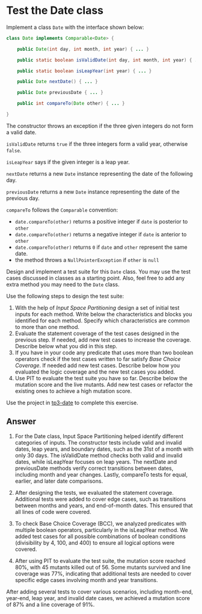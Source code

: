 # Test the Date class

Implement a class `Date` with the interface shown below:

```java
class Date implements Comparable<Date> {

    public Date(int day, int month, int year) { ... }

    public static boolean isValidDate(int day, int month, int year) { ... }

    public static boolean isLeapYear(int year) { ... }

    public Date nextDate() { ... }

    public Date previousDate { ... }

    public int compareTo(Date other) { ... }

}
```

The constructor throws an exception if the three given integers do not form a valid date.

`isValidDate` returns `true` if the three integers form a valid year, otherwise `false`.

`isLeapYear` says if the given integer is a leap year.

`nextDate` returns a new `Date` instance representing the date of the following day.

`previousDate` returns a new `Date` instance representing the date of the previous day.

`compareTo` follows the `Comparable` convention:

* `date.compareTo(other)` returns a positive integer if `date` is posterior to `other`
* `date.compareTo(other)` returns a negative integer if `date` is anterior to `other`
* `date.compareTo(other)` returns `0` if `date` and `other` represent the same date.
* the method throws a `NullPointerException` if `other` is `null` 

Design and implement a test suite for this `Date` class.
You may use the test cases discussed in classes as a starting point. 
Also, feel free to add any extra method you may need to the `Date` class.


Use the following steps to design the test suite:

1. With the help of *Input Space Partitioning* design a set of initial test inputs for each method. Write below the characteristics and blocks you identified for each method. Specify which characteristics are common to more than one method.
2. Evaluate the statement coverage of the test cases designed in the previous step. If needed, add new test cases to increase the coverage. Describe below what you did in this step.
3. If you have in your code any predicate that uses more than two boolean operators check if the test cases written to far satisfy *Base Choice Coverage*. If needed add new test cases. Describe below how you evaluated the logic coverage and the new test cases you added.
4. Use PIT to evaluate the test suite you have so far. Describe below the mutation score and the live mutants. Add new test cases or refactor the existing ones to achieve a high mutation score.

Use the project in [tp3-date](../code/tp3-date) to complete this exercise.

## Answer

1. For the Date class, Input Space Partitioning helped identify different categories of inputs. The constructor tests include valid and invalid dates, leap years, and boundary dates, such as the 31st of a month with only 30 days. The isValidDate method checks both valid and invalid dates, while isLeapYear focuses on leap years. The nextDate and previousDate methods verify correct transitions between dates, including month and year changes. Lastly, compareTo tests for equal, earlier, and later date comparisons.

2. After designing the tests, we evaluated the statement coverage. Additional tests were added to cover edge cases, such as transitions between months and years, and end-of-month dates. This ensured that all lines of code were covered.

3. To check Base Choice Coverage (BCC), we analyzed predicates with multiple boolean operators, particularly in the isLeapYear method. We added test cases for all possible combinations of boolean conditions (divisibility by 4, 100, and 400) to ensure all logical options were covered.

4. After using PIT to evaluate the test suite, the mutation score reached 80%, with 45 mutants killed out of 56. Some mutants survived and line coverage was 77%, indicating that additional tests are needed to cover specific edge cases involving month and year transitions. 

After adding several tests to cover various scenarios, including month-end, year-end, leap year, and invalid date cases, we achieved a mutation score of 87% and a line coverage of 91%.